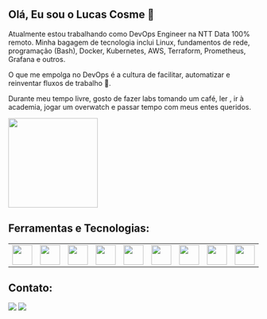 ## Olá, Eu sou o Lucas Cosme 👋
Atualmente estou trabalhando como DevOps Engineer na NTT Data 100% remoto. Minha bagagem de tecnologia inclui Linux, fundamentos de rede, programação (Bash), Docker, Kubernetes, AWS, Terraform, Prometheus, Grafana e outros.

O que me empolga no DevOps é a cultura de facilitar, automatizar e reinventar fluxos de trabalho 🧡.

Durante meu tempo livre, gosto de fazer labs tomando um café, ler , ir à academia, jogar um overwatch e passar tempo com meus entes queridos.
<div>
<img loading="lazy" height="180em" src="https://github-readme-stats.vercel.app/api?username=lucascosm3&show_icons=true"/>
</div>

## Ferramentas e Tecnologias:

<table>
  <tr>
    <td><img src="https://cdn.jsdelivr.net/gh/devicons/devicon/icons/linux/linux-original.svg" width="40" height="40"/></td>
    <td><img src="https://cdn.jsdelivr.net/gh/devicons/devicon/icons/docker/docker-original-wordmark.svg" width="40" height="40"/></td>
    <td><img src="https://cdn.jsdelivr.net/gh/devicons/devicon/icons/kubernetes/kubernetes-plain-wordmark.svg" width="40" height="40"/></td>
    <td><img src="https://cdn.jsdelivr.net/gh/devicons/devicon/icons/bash/bash-original.svg" width="40" height="40"/></td>
    <td><img src="https://cdn.jsdelivr.net/gh/devicons/devicon/icons/git/git-original-wordmark.svg" width="40" height="40"/></td>
    <td><img src="https://cdn.jsdelivr.net/gh/devicons/devicon/icons/gitlab/gitlab-original-wordmark.svg" width="40" height="40"/></td>
    <td><img src="https://cdn.jsdelivr.net/gh/devicons/devicon/icons/amazonwebservices/amazonwebservices-original-wordmark.svg" width="40" height="40"/></td>
    <td><img src="https://cdn.jsdelivr.net/gh/devicons/devicon/icons/azure/azure-original-wordmark.svg" width="40" height="40"/></td>
    <td><img src="https://cdn.jsdelivr.net/gh/devicons/devicon/icons/terraform/terraform-original-wordmark.svg" width="40" height="40"/></td>
    <td><img src="https://cdn.jsdelivr.net/gh/devicons/devicon/icons/prometheus/prometheus-original-wordmark.svg" width="40" height="40"/></td>
    <td><img src="https://cdn.jsdelivr.net/gh/devicons/devicon/icons/grafana/grafana-original-wordmark.svg" width="40" height="40"/></td>
    <td><img src="https://cdn.jsdelivr.net/gh/devicons/devicon/icons/argocd/argocd-original-wordmark.svg" width="40" height="40"/></td>
  </tr>
</table>

## Contato:
<div>
<a href="https://www.linkedin.com/in/lucas-cosme-7413a2196" target="_blank"><img loading="lazy" src="https://img.shields.io/badge/-LinkedIn-%230077B5?style=for-the-badge&logo=linkedin&logoColor=white" target="_blank"></a>
<a href = "mailto:lcds1944@gmail.com"><img loading="lazy" src="https://img.shields.io/badge/Gmail-D14836?style=for-the-badge&logo=gmail&logoColor=white" target="_blank"></a>  
</div>
